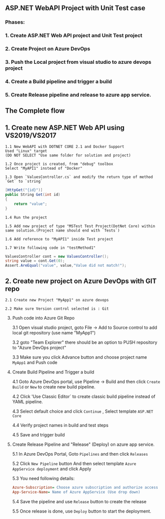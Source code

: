 ## ASP.NET WebAPI Project with Unit Test case

### Phases:
### 1. Create ASP.NET Web API project and Unit Test project
### 2. Create Project on Azure DevOps 
### 3. Push the Local project from visual studio to azure devops project
### 4. Create a Build pipeline and trigger a build
### 5. Create Release pipeline and release to azure app service.

## The Complete flow

## 1. Create new ASP.NET Web API using VS2019/VS2017

    1.1 New WebAPI with DOTNET CORE 2.1 and Docker Support
	Used "Linux" target 
	(DO NOT SELECT "Use same folder for solution and project)

    1.2 Once project is created, from "debug" toolbox 
	Select "MyAPI1" instead of "Docker"

    1.3 Open `ValuesController.cs` and modify the return type of method `Get` to `string`

```c#
[HttpGet("{id}")]
public String Get(int id)
{
    return "value";
}
```

    1.4 Run the project

    1.5 Add new project of type "MSTest Test Project(DotNet Core) within same solution.(Project name should end with `Tests`)

    1.6 Add reference to "MyAPI1" inside Test project

    1.7 Write following code in "testMethod1"
	
```c#
ValuesController cont = new ValuesController();
string value = cont.Get(0);
Assert.AreEqual("value", value,"Value did not match!");
```

## 2. Create new project on Azure DevOps with GIT repo
   
    2.1 Create new Project "MyApp1" on azure devops

    2.2 Make sure Version control selected is : Git

3. Push code into Azure Git Repo
    
    3.1 Open visual studio project, goto File -> Add to Source control to add local git repository (use name "MyApp1")

    3.2  goto "Team Explorer"
	there should be an option to PUSH repository to
	"Azure DevOps project"

    3.3 Make sure you click Advance button and choose project name `MyApp1` and Push code

4. Create Build Pipeline and Trigger a build

    4.1 Goto Azure DevOps portal, use Pipeline -> Build and then click `Create Build` or `New` to create new build pipeline.

    4.2 Click 'Use Classic Editor` to create classic build pipeline instead of YAML pipeline.

    4.3 Select default choice and click `Continue` , Select template `ASP.NET Core`

    4.4 Verify project names in build and test steps

    4.5 Save and trigger build

5. Create Release Pipeline and "Release" (Deploy)
	on azure app service.

    5.1 In Azure DevOps Portal, Goto `Pipelines` and then click `Releases` 

    5.2 Click `New Pipeline` button And then select template `Azure AppService deployment` and click Apply

    5.3 You need following details:

    ```ini
    Azure-Subscription= Choose azure subscription and authorize access to devops
    App-Service-Name= Name of Azure AppService (Use drop down)
    ```

    5.4 Save the pipeline and use `Release` button to create the release

    5.5 Once release is done, use `Deploy` button to start the deployment.
    